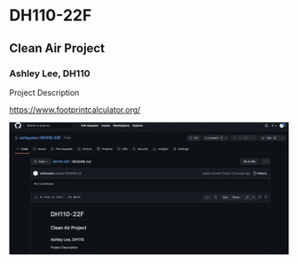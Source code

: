 # DH110-22F

## Clean Air Project
### Ashley Lee, DH110

Project Description

https://www.footprintcalculator.org/

![project screenshot](../proj-screenshot.png)
